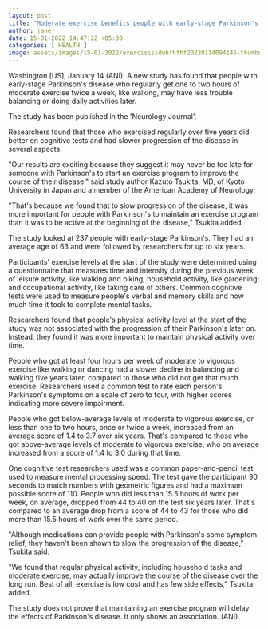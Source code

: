 ```yaml
---
layout: post
title: "Moderate exercise benefits people with early-stage Parkinson's disease: Study"
author: jane 
date: 15-01-2022 14:47:22 +05:30 
categories: [ HEALTH ] 
image: assets/images/15-01-2022/exercisisiduhfhfhf20220114094146-thumbnail-154x87-70.jpg
---
```

Washington [US], January 14 (ANI): A new study has found that people with early-stage Parkinson's disease who regularly get one to two hours of moderate exercise twice a week, like walking, may have less trouble balancing or doing daily activities later.

The study has been published in the 'Neurology Journal'.

Researchers found that those who exercised regularly over five years did better on cognitive tests and had slower progression of the disease in several aspects.

"Our results are exciting because they suggest it may never be too late for someone with Parkinson's to start an exercise program to improve the course of their disease," said study author Kazuto Tsukita, MD, of Kyoto University in Japan and a member of the American Academy of Neurology.

"That's because we found that to slow progression of the disease, it was more important for people with Parkinson's to maintain an exercise program than it was to be active at the beginning of the disease," Tsukita added.

The study looked at 237 people with early-stage Parkinson's. They had an average age of 63 and were followed by researchers for up to six years.

Participants' exercise levels at the start of the study were determined using a questionnaire that measures time and intensity during the previous week of leisure activity, like walking and biking; household activity, like gardening; and occupational activity, like taking care of others. Common cognitive tests were used to measure people's verbal and memory skills and how much time it took to complete mental tasks.



Researchers found that people's physical activity level at the start of the study was not associated with the progression of their Parkinson's later on. Instead, they found it was more important to maintain physical activity over time.

People who got at least four hours per week of moderate to vigorous exercise like walking or dancing had a slower decline in balancing and walking five years later, compared to those who did not get that much exercise. Researchers used a common test to rate each person's Parkinson's symptoms on a scale of zero to four, with higher scores indicating more severe impairment.

People who got below-average levels of moderate to vigorous exercise, or less than one to two hours, once or twice a week, increased from an average score of 1.4 to 3.7 over six years. That's compared to those who got above-average levels of moderate to vigorous exercise, who on average increased from a score of 1.4 to 3.0 during that time.

One cognitive test researchers used was a common paper-and-pencil test used to measure mental processing speed. The test gave the participant 90 seconds to match numbers with geometric figures and had a maximum possible score of 110. People who did less than 15.5 hours of work per week, on average, dropped from 44 to 40 on the test six years later. That's compared to an average drop from a score of 44 to 43 for those who did more than 15.5 hours of work over the same period.

"Although medications can provide people with Parkinson's some symptom relief, they haven't been shown to slow the progression of the disease," Tsukita said.

"We found that regular physical activity, including household tasks and moderate exercise, may actually improve the course of the disease over the long run. Best of all, exercise is low cost and has few side effects," Tsukita added.

The study does not prove that maintaining an exercise program will delay the effects of Parkinson's disease. It only shows an association. (ANI)

